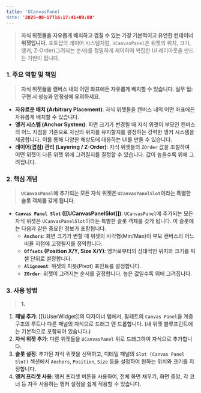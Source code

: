 ```yaml
---
title: 'UCanvasPanel
date: '2025-08-17T16:17:41+09:00'
---
```



> **자식 위젯들을 자유롭게 배치하고 겹칠 수 있는 가장 기본적이고 유연한 컨테이너 위젯입니다.** 포토샵의 레이어 시스템처럼, `UCanvasPanel`은 위젯의 위치, 크기, 앵커, Z-Order(그려지는 순서)를 정밀하게 제어하여 복잡한 UI 레이아웃을 만드는 기반이 됩니다.

### **1. 주요 역할 및 책임**
> **자식 위젯들을 캔버스 내의 어떤 좌표에든 자유롭게 배치할 수 있습니다. 실무 팁: 구현 시 성능과 안정성에 유의하세요.**
* **자유로운 배치 (Arbitrary Placement)**:
	자식 위젯들을 캔버스 내의 어떤 좌표에든 자유롭게 배치할 수 있습니다.
* **앵커 시스템 (Anchor System)**:
	화면 크기가 변경될 때 자식 위젯이 부모인 캔버스의 어느 지점을 기준으로 자신의 위치를 유지할지를 결정하는 강력한 앵커 시스템을 제공합니다. 이를 통해 다양한 해상도에 대응하는 UI를 만들 수 있습니다.
* **레이어(겹침) 관리 (Layering / Z-Order)**:
	자식 위젯들의 `ZOrder` 값을 조절하여 어떤 위젯이 다른 위젯 위에 그려질지를 결정할 수 있습니다. 값이 높을수록 위에 그려집니다.

### **2. 핵심 개념**
> **`UCanvasPanel`에 추가되는 모든 자식 위젯은 `UCanvasPanelSlot`이라는 특별한 슬롯 객체를 갖게 됩니다.**
* **`Canvas Panel Slot` ([[UCanvasPanelSlot]])**:
	`UCanvasPanel`에 추가되는 모든 자식 위젯은 `UCanvasPanelSlot`이라는 특별한 슬롯 객체를 갖게 됩니다. 이 슬롯에는 다음과 같은 중요한 정보가 포함됩니다.
    * **`Anchors`**:
    	화면 크기가 변할 때 위젯의 사각형(Min/Max)이 부모 캔버스의 어느 비율 지점에 고정될지를 정의합니다.
    * **`Offsets` (Position X/Y, Size X/Y)**:
    	앵커로부터의 상대적인 위치와 크기를 픽셀 단위로 설정합니다.
    * **`Alignment`**:
    	위젯의 피봇(Pivot) 포인트를 설정합니다.
    * **`ZOrder`**:
    	위젯이 그려지는 순서를 결정합니다. 높은 값일수록 위에 그려집니다.

### **3. 사용 방법**
> **1.**
1.  **패널 추가**:
	[[UUserWidget]]의 디자이너 탭에서, 팔레트의 `Canvas Panel`을 계층 구조의 루트나 다른 패널의 자식으로 드래그 앤 드롭합니다. (새 위젯 블루프린트에는 기본적으로 포함되어 있습니다.)
2.  **자식 위젯 추가**:
	다른 위젯들을 `UCanvasPanel` 위로 드래그하여 자식으로 추가합니다.
3.  **슬롯 설정**:
	추가된 자식 위젯을 선택하고, 디테일 패널의 `Slot (Canvas Panel Slot)` 섹션에서 `Anchors`, `Position`, `Size` 등을 설정하여 원하는 위치와 크기를 지정합니다.
4.  **앵커 프리셋 사용**:
	앵커 프리셋 버튼을 사용하여, 전체 화면 채우기, 화면 중앙, 각 코너 등 자주 사용하는 앵커 설정을 쉽게 적용할 수 있습니다.
